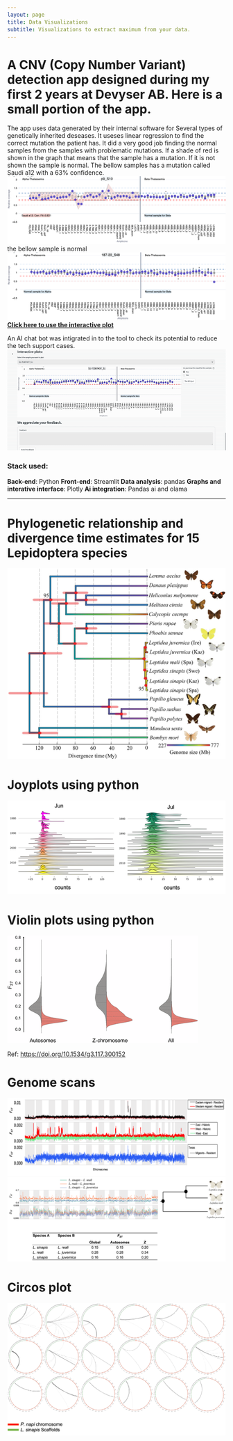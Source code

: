 ```yaml
---
layout: page
title: Data Visualizations
subtitle: Visualizations to extract maximum from your data.
---
```




# A CNV (Copy Number Variant) detection app designed during my first 2 years at Devyser AB. Here is a small portion of the app. 
The app uses data generated by their internal software for Several types of genetically inherited deseases. It useses linear regression to find the correct mutation the patient has. It did a very good job finding the normal samples from the samples with problematic mutations. If a shade of red is shown in the graph that means that the sample has a mutation. If it is not shown the sample is normal. The bellow samples has a mutation called Saudi a12 with a 63% confidence. 
<img style="float: center;" src="/assets/img/newplot_CNV.png">
the bellow sample is normal
<img style="float: center;" src="/assets/img/newplot_Normal.png">
[**Click here to use the interactive plot**](https://venta380.github.io/2024-11-12-Visualization/)

An AI chat bot was intigrated in to the tool to check its potential to reduce the tech support cases. 
<img style="float: center;" src="/assets/img/Gen_AI.gif">

### Stack used:
**Back-end**: Python
**Front-end**: Streamlit
**Data analysis**: pandas
**Graphs and interative interface**: Plotly
**Ai integration**: Pandas ai and olama

---

# Phylogenetic relationship and divergence time estimates for 15 Lepidoptera species
<img style="float: center;" src="/assets/img/evx163f1.jpeg">

# Joyplots using python

<img style="float: center;" src="/assets/img/joy.png">



# Violin plots using python
<img style="float: center;" src="/assets/img/m_3983f4.gif">

Ref: https://doi.org/10.1534/g3.117.300152

# Genome scans
<img style="float: center;" src="/assets/img/scan.png">
<img style="float: center;" src="/assets/img/lep_scan.png">

# Circos plot
<img style="float: center;" src="/assets/img/circros.png">

